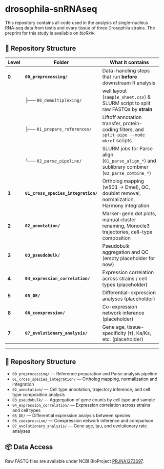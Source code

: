 # drosophila-snRNAseq

This repository contains all code used in the analysis of single-nucleus RNA-seq data from testis and ovary tissue of three Drosophila strains. The preprint for this study is available on *bioRxiv*.

## 📁 Repository Structure

| Level | Folder | What it contains |
|-------|--------|------------------|
| **0** | **`00_preprocessing/`** | Data-handling steps that run **before** downstream R analysis  |
|       |   ├── `00_demultiplexing/` | well layout (`sample_sheet.csv`) & SLURM script to split raw FASTQs by **strain** |
|       |   ├── `01_prepare_references/` | Liftoff annotation transfer, protein-coding filters, and `split-pipe --mode mkref` scripts |
|       |   └── `02_parse_pipeline/` | SLURM jobs for Parse align (`01_parse_align_*`) and sublibrary combiner (`02_parse_combine_*`) |
| **1** | **`01_cross_species_integration/`** | Ortholog mapping (w501 → Dmel), QC, doublet removal, normalization, Harmony integration |
| **2** | **`02_annotation/`** | Marker-gene dot plots, manual cluster renaming, Monocle3 trajectories, cell-type composition |
| **3** | **`03_pseudobulk/`** | Pseudobulk aggregation and QC (empty placeholder for now) |
| **4** | **`04_expression_correlation/`** | Expression correlation across strains / cell types (placeholder) |
| **5** | **`05_DE/`** | Differential-expression analyses (placeholder) |
| **6** | **`06_coexpression/`** | Co-expression network inference (placeholder) |
| **7** | **`07_evolutionary_analysis/`** | Gene age, tissue-specificity (τ), Ka/Ks, etc. (placeholder) |

---

## 📁 Repository Structure

- `00_preprocessing/` — Reference preparation and Parse analysis pipeline  
- `01_cross_species_integration/` — Ortholog mapping, normalization and integration
- `02_annotation/` — Cell type annotation, trajectory inference, and cell type composition analysis  
- `03_pseudobulk/` — Aggregation of gene counts by cell type and sample  
- `04_expression_correlation/` — Expression correlation across strains and cell types  
- `05_DE/` — Differential expression analysis between species 
- `06_coexpression/` — Coexpression network inference and comparison  
- `07_evolutionary_analysis/` — Gene age, tau, and evolutionary rate analyses


## 📦 Data Access

Raw FASTQ files are available under NCBI BioProject [PRJNA1273697](https://...).
